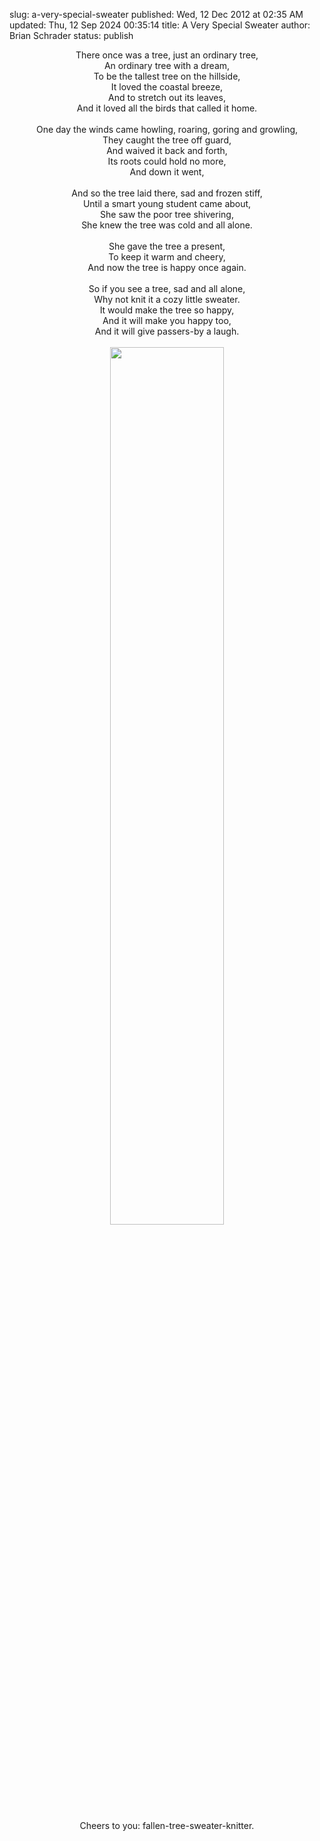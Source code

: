 slug: a-very-special-sweater
published: Wed, 12 Dec 2012 at 02:35 AM
updated: Thu, 12 Sep 2024 00:35:14 
title: A Very Special Sweater
author: Brian Schrader
status: publish

<center><p>There once was a tree, just an ordinary tree, <br>An ordinary tree with a dream, <br>To be the tallest tree on the hillside, <br>It loved the coastal breeze, <br>And to stretch out its leaves, <br>And it loved all the birds that called it home. <br><br>One day the winds came howling, roaring, goring and growling,<br>They caught the tree off guard, <br>And waived it back and forth, <br>Its roots could hold no more, <br>And down it went,<br><br>And so the tree laid there, sad and frozen stiff, <br>Until a smart young student came about, <br>She saw the poor tree shivering, <br>She knew the tree was cold and all alone. <br><br>She gave the tree a present, <br>To keep it warm and cheery, <br>And now the tree is happy once again. <br><br>So if you see a tree, sad and all alone, <br>Why not knit it a cozy little sweater. <br>It would make the tree so happy, <br>And it will make you happy too, <br>And it will give passers-by a laugh. <br><br><a href="http://images.biteofanapple.com/blog/tree-with-sweater.jpg"><img class="body-image-center" src="http://images.biteofanapple.com/blog/tree-with-sweater.jpg" style="width:60%;"></a><br><br>Cheers to you: fallen-tree-sweater-knitter. </center>
